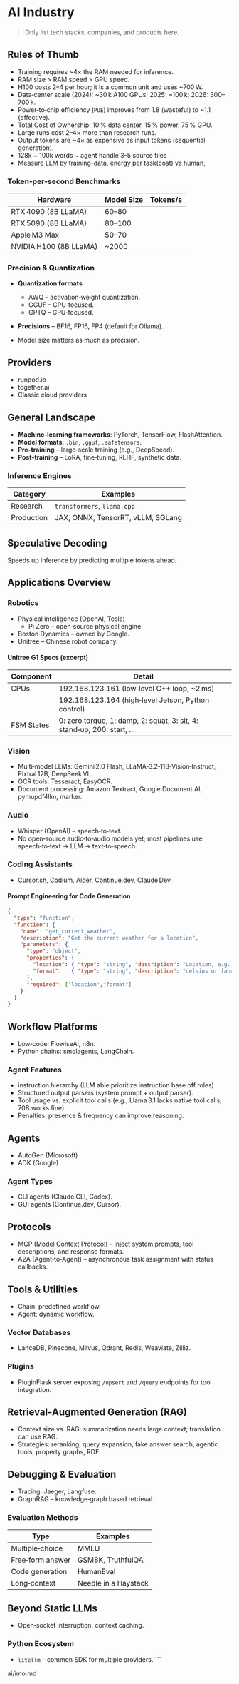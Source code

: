 # AI Industry

> Only list tech stacks, companies, and products here.

## Rules of Thumb

- Training requires ~4× the RAM needed for inference.  
- RAM size > RAM speed > GPU speed.  
- H100 costs $2–$4 per hour; it is a common unit and uses ~700 W.  
- Data‑center scale (2024): ~30 k A100 GPUs; 2025: ~100 k; 2026: 300–700 k.  
- Power‑to‑chip efficiency (`PUE`) improves from 1.8 (wasteful) to ~1.1 (effective).  
- Total Cost of Ownership: 10 % data center, 15 % power, 75 % GPU.  
- Large runs cost 2–4× more than research runs.  
- Output tokens are ~4× as expensive as input tokens (sequential generation).
- 128k ~ 100k words ~ agent handle 3-5 source files
- Measure LLM by training-data, energy per task(cost) vs human,

### Token‑per‑second Benchmarks

| Hardware | Model Size | Tokens/s |
|----------|------------|----------|
| RTX 4090 (8B LLaMA) | 60–80 |
| RTX 5090 (8B LLaMA) | 80–100 |
| Apple M3 Max | 50–70 |
| NVIDIA H100 (8B LLaMA) | ~2000 |

### Precision & Quantization

- **Quantization formats**  
  - AWQ – activation‑weight quantization.  
  - GGUF – CPU‑focused.  
  - GPTQ – GPU‑focused.

- **Precisions** – BF16, FP16, FP4 (default for Ollama).

- Model size matters as much as precision.

## Providers

- runpod.io  
- together.ai  
- Classic cloud providers  

## General Landscape

- **Machine‑learning frameworks**: PyTorch, TensorFlow, FlashAttention.  
- **Model formats**: `.bin`, `.gguf`, `.safetensors`.  
- **Pre‑training** – large‑scale training (e.g., DeepSpeed).  
- **Post‑training** – LoRA, fine‑tuning, RLHF, synthetic data.

### Inference Engines

| Category | Examples |
|----------|----------|
| Research | `transformers`, `llama.cpp` |
| Production | JAX, ONNX, TensorRT, vLLM, SGLang |

## Speculative Decoding

Speeds up inference by predicting multiple tokens ahead.

## Applications Overview

### Robotics

- Physical intelligence (OpenAI, Tesla)  
  - Pi Zero – open‑source physical engine.  
- Boston Dynamics – owned by Google.  
- Unitree – Chinese robot company.  

#### Unitree G1 Specs (excerpt)

| Component | Detail |
|-----------|--------|
| CPUs | 192.168.123.161 (low‑level C++ loop, ~2 ms) |
|   | 192.168.123.164 (high‑level Jetson, Python control) |
| FSM States | 0: zero torque, 1: damp, 2: squat, 3: sit, 4: stand‑up, 200: start, … |

### Vision

- Multi‑model LLMs: Gemini 2.0 Flash, LLaMA‑3.2‑11B‑Vision‑Instruct, Pixtral 12B, DeepSeek VL.  
- OCR tools: Tesseract, EasyOCR.  
- Document processing: Amazon Textract, Google Document AI, pymupdf4llm, marker.

### Audio

- Whisper (OpenAI) – speech‑to‑text.  
- No open‑source audio‑to‑audio models yet; most pipelines use speech‑to‑text → LLM → text‑to‑speech.

### Coding Assistants

- Cursor.sh, Codium, Aider, Continue.dev, Claude Dev.  

#### Prompt Engineering for Code Generation

```json
{
  "type": "function",
  "function": {
    "name": "get_current_weather",
    "description": "Get the current weather for a location",
    "parameters": {
      "type": "object",
      "properties": {
        "location": { "type": "string", "description": "Location, e.g., San Francisco, CA" },
        "format":   { "type": "string", "description": "celsius or fahrenheit", "enum": ["celsius","fahrenheit"] }
      },
      "required": ["location","format"]
    }
  }
}
```

## Workflow Platforms

- Low‑code: FlowiseAI, n8n.  
- Python chains: smolagents, LangChain.

### Agent Features

- instruction hierarchy (LLM able prioritize instruction base off roles)
- Structured output parsers (system prompt + output parser).  
- Tool usage vs. explicit tool calls (e.g., Llama 3.1 lacks native tool calls; 70B works fine).  
- Penalties: presence & frequency can improve reasoning.

## Agents

- AutoGen (Microsoft)  
- ADK (Google)  

### Agent Types

- CLI agents (Claude CLI, Codex).  
- GUI agents (Continue.dev, Cursor).

## Protocols

- MCP (Model Context Protocol) – inject system prompts, tool descriptions, and response formats.  
- A2A (Agent‑to‑Agent) – asynchronous task assignment with status callbacks.

## Tools & Utilities

- Chain: predefined workflow.  
- Agent: dynamic workflow.  

### Vector Databases

- LanceDB, Pinecone, Milvus, Qdrant, Redis, Weaviate, Zilliz.

### Plugins

- PluginFlask server exposing `/upsert` and `/query` endpoints for tool integration.

## Retrieval‑Augmented Generation (RAG)

- Context size vs. RAG: summarization needs large context; translation can use RAG.  
- Strategies: reranking, query expansion, fake answer search, agentic tools, property graphs, RDF.

## Debugging & Evaluation

- Tracing: Jaeger, Langfuse.  
- GraphRAG – knowledge‑graph based retrieval.  

### Evaluation Methods

| Type | Examples |
|------|----------|
| Multiple‑choice | MMLU |
| Free‑form answer | GSM8K, TruthfulQA |
| Code generation | HumanEval |
| Long‑context | Needle in a Haystack |

## Beyond Static LLMs

- Open‑socket interruption, context caching.

### Python Ecosystem

- `litellm` – common SDK for multiple providers.````

ai/imo.md
